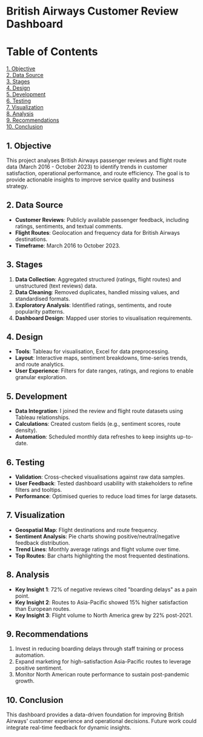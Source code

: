 # British Airways Customer Review Dashboard

# **Table of Contents**  
[1. Objective](#1-objective)  
[2. Data Source](#2-data-source)  
[3. Stages](#3-stages)  
[4. Design](#4-design)  
[5. Development](#5-development)  
[6. Testing](#6-testing)  
[7. Visualization](#7-visualization)  
[8. Analysis](#8-analysis)  
[9. Recommendations](#9-recommendations)  
[10. Conclusion](#10-conclusion)  
  
## 1. Objective  
This project analyses British Airways passenger reviews and flight route data (March 2016 - October 2023) to identify trends in customer satisfaction, operational performance, and route efficiency. The goal is to provide actionable insights to improve service quality and business strategy.  
 
## 2. Data Source  
 * **Customer Reviews**: Publicly available passenger feedback, including ratings, sentiments, and textual comments.  
 * **Flight Routes**: Geolocation and frequency data for British Airways destinations.  
 * **Timeframe**: March 2016 to October 2023.  
   
## 3. Stages  
1. **Data Collection**: Aggregated structured (ratings, flight routes) and unstructured (text reviews) data.  
2. **Data Cleaning**: Removed duplicates, handled missing values, and standardised formats.  
3. **Exploratory Analysis**: Identified ratings, sentiments, and route popularity patterns.  
4. **Dashboard Design**: Mapped user stories to visualisation requirements.  
 
## 4. Design  
- **Tools**: Tableau for visualisation, Excel for data preprocessing.  
- **Layout**: Interactive maps, sentiment breakdowns, time-series trends, and route analytics.  
- **User Experience**: Filters for date ranges, ratings, and regions to enable granular exploration.  
 
## 5. Development  
- **Data Integration**: I joined the review and flight route datasets using Tableau relationships.  
- **Calculations**: Created custom fields (e.g., sentiment scores, route density).  
- **Automation**: Scheduled monthly data refreshes to keep insights up-to-date.  
 
## 6. Testing  
- **Validation**: Cross-checked visualisations against raw data samples.  
- **User Feedback**: Tested dashboard usability with stakeholders to refine filters and tooltips.  
- **Performance**: Optimised queries to reduce load times for large datasets.  
  
## 7. Visualization  
- **Geospatial Map**: Flight destinations and route frequency.  
- **Sentiment Analysis**: Pie charts showing positive/neutral/negative feedback distribution.  
- **Trend Lines**: Monthly average ratings and flight volume over time.  
- **Top Routes**: Bar charts highlighting the most frequented destinations.  
  
## 8. Analysis  
- **Key Insight 1**: 72% of negative reviews cited "boarding delays" as a pain point.  
- **Key Insight 2**: Routes to Asia-Pacific showed 15% higher satisfaction than European routes.  
- **Key Insight 3**: Flight volume to North America grew by 22% post-2021.  
  
## 9. Recommendations  
1. Invest in reducing boarding delays through staff training or process automation.  
2. Expand marketing for high-satisfaction Asia-Pacific routes to leverage positive sentiment.  
3. Monitor North American route performance to sustain post-pandemic growth.  
  
## 10. Conclusion  
This dashboard provides a data-driven foundation for improving British Airways' customer experience and operational decisions. Future work could integrate real-time feedback for dynamic insights.  
